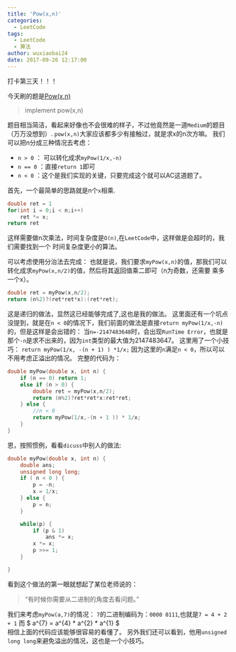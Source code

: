 ```yaml
---
title: 'Pow(x,n)'
categories:
  - LeetCode
tags:
  - LeetCode
  - 算法
author: wuxiaobai24
date: 2017-09-26 12:17:00
---
```


打卡第三天！！！

今天刷的题是[Pow(x,n)](https://leetcode.com/problems/powx-n/description/)

> implement pow(x,n)

题目相当简洁，看起来好像也不会很难的样子，不过他竟然是一道`Medium`的题目（万万没想到）.
`pow(x,n)`大家应该都多少有接触过，就是求x的n次方嘛。
我们可以把n分成三种情况去考虑：
- `n > 0` ： 可以转化成求`myPow(1/x,-n)`
- `n == 0` ：直接`return 1`即可
- `n < 0` ：这个是我们实现的关键，只要完成这个就可以AC这道题了。

首先，一个最简单的思路就是n个`x`相乘.
```c++
double ret = 1
for(int i = 0;i < n;i++)
	ret *= x;
return ret
```
这样需要做n次乘法，时间复杂度是`O(n)`,在`LeetCode`中，这样做是会超时的，我们需要找到一个 时间复杂度更小的算法。

可以考虑使用分治法去完成：
也就是说，我们要求`myPow(x,n)`的值，那我们可以转化成求`myPow(x,n/2)`的值，然后将其返回值乘二即可（n为奇数，还需要 乘多一个x）。
```c++
double ret = myPow(x,n/2);
return (n%2)?(ret*ret*x):(ret*ret);
```
这是递归的做法，显然这已经能够完成了,这也是我的做法。
这里面还有一个坑点没提到，就是在`n < 0`的情况下，我们前面的做法是直接`return myPow(1/x,-n)`的，但是这样是会出错的：
当`n=-2147483648`时，会出现`RunTime Error`，也就是那个`-n`是求不出来的，因为`int`类型的最大值为2147483647。
这里用了一个小技巧：
`return myPow(1/x, -(n + 1) ) *1/x;`
 因为这里的`n`满足`n < 0`，所以可以不用考虑正溢出的情况。
 完整的代码为：
```C++
double myPow(double x, int n) {
    if (n == 0) return 1;
    else if (n > 0) {
        double ret = myPow(x,n/2);
        return (n%2)?ret*ret*x:ret*ret;
    } else {
        //n < 0
        return myPow(1/x,-(n + 1 )) * 1/x;
    }
}
```

恩，按照惯例，看看`dicuss`中别人的做法:
```c++
double myPow(double x, int n) {
	double ans;
	unsigned long long;
	if ( n < 0 ) {
		p = -n;
		x = 1/x;
	} else {
		p = n;
	}

	while(p) {
		if (p & 1)
			ans *= x;
		x *= x;
		p >>= 1;
	}

}
```

看到这个做法的第一眼就想起了某位老师说的：
> “有时候你需要从二进制的角度去看问题。”

我们来考虑`myPow(a,7)`的情况：
`7`的二进制编码为：`0000 0111`,也就是`7 = 4 + 2 + 1`
而 $ a^{7} = a^{4} * a^{2} * a^{1} $  
相信上面的代码应该能够很容易的看懂了。
另外我们还可以看到，他用`unsigned long long`来避免溢出的情况，这也是一个小技巧。